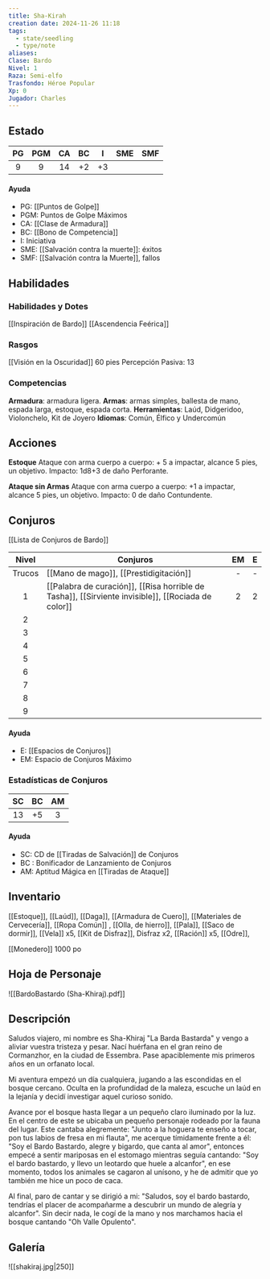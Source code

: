 ```yaml
---
title: Sha-Kirah
creation date: 2024-11-26 11:18
tags:
  - state/seedling
  - type/note
aliases: 
Clase: Bardo
Nivel: 1
Raza: Semi-elfo
Trasfondo: Héroe Popular
Xp: 0
Jugador: Charles
---
```

## Estado

| PG  | PGM | CA  | BC  |  I  | SME | SMF |
| :-: | :-: | :-: | :-: | :-: | :-: | :-: |
|  9  |  9  | 14  | +2  | +3  |     |     |
#### Ayuda
- PG: [[Puntos de Golpe]]
- PGM: Puntos de Golpe Máximos
- CA: [[Clase de Armadura]]
- BC: [[Bono de Competencia]]
- I: Iniciativa
- SME: [[Salvación contra la muerte]]: éxitos
- SMF: [[Salvación contra la Muerte]], fallos

## Habilidades

### Habilidades y Dotes

[[Inspiración de Bardo]]
[[Ascendencia Feérica]]


### Rasgos

[[Visión en la Oscuridad]] 60 pies
Percepción Pasiva: 13

### Competencias

**Armadura**: armadura ligera.
**Armas**: armas simples, ballesta de mano, espada larga, estoque, espada corta.
**Herramientas**: Laúd, Didgeridoo, Violonchelo, Kit de Joyero
**Idiomas**: Común, Élfico y Undercomún

## Acciones

**Estoque**
Ataque con arma cuerpo a cuerpo: + 5 a impactar, alcance 5 pies, un objetivo.
Impacto: 1d8+3 de daño Perforante.

**Ataque sin Armas**
Ataque con arma cuerpo a cuerpo: +1 a impactar, alcance 5 pies, un objetivo.
Impacto: 0 de daño Contundente.

## Conjuros

[[Lista de Conjuros de Bardo]]

| Nivel  | Conjuros                                                                                           | EM  |  E  |
| :----: | -------------------------------------------------------------------------------------------------- | :-: | :-: |
| Trucos | [[Mano de mago]], [[Prestidigitación]]                                                             |  -  |  -  |
|   1    | [[Palabra de curación]], [[Risa horrible de Tasha]], [[Sirviente invisible]], [[Rociada de color]] |  2  |  2  |
|   2    |                                                                                                    |     |     |
|   3    |                                                                                                    |     |     |
|   4    |                                                                                                    |     |     |
|   5    |                                                                                                    |     |     |
|   6    |                                                                                                    |     |     |
|   7    |                                                                                                    |     |     |
|   8    |                                                                                                    |     |     |
|   9    |                                                                                                    |     |     |
#### Ayuda

* E: [[Espacios de Conjuros]]
* EM: Espacio de Conjuros Máximo

### Estadísticas de Conjuros

| SC  | BC  | AM  |
| :-: | :-: | :-: |
| 13  | +5  |  3  |
#### Ayuda

- SC: CD de [[Tiradas de Salvación]] de Conjuros
- BC : Bonificador de Lanzamiento de Conjuros
- AM: Aptitud Mágica en [[Tiradas de Ataque]]


## Inventario

[[Estoque]], [[Laúd]], [[Daga]], [[Armadura de Cuero]], [[Materiales de Cervecería]], [[Ropa Común]] , [[Olla, de hierro]], [[Pala]], [[Saco de dormir]], [[Vela]] x5, [[Kit de Disfraz]], Disfraz x2, [[Ración]] x5, [[Odre]], 

[[Monedero]] 1000 po

## Hoja de Personaje

![[BardoBastardo (Sha-Khiraj).pdf]]


## Descripción

Saludos viajero, mi nombre es Sha-Khiraj "La Barda Bastarda" y vengo a aliviar vuestra tristeza y pesar. Nací huérfana en el gran reino de Cormanzhor, en la ciudad de Essembra. Pase apaciblemente mis primeros años en un orfanato local.

Mi aventura empezó un día cualquiera, jugando a las escondidas en el bosque cercano. Oculta en la profundidad de la maleza, escuche un laúd en la lejanía y decidí investigar aquel curioso sonido. 

Avance por el bosque hasta llegar a un pequeño claro iluminado por la luz. En el centro de este se ubicaba un pequeño personaje rodeado por la fauna del lugar. Este cantaba alegremente: "Junto a la hoguera te enseño a tocar, pon tus labios de fresa en mi flauta", me acerque tímidamente frente a él: "Soy el Bardo Bastardo, alegre y bigardo, que canta al amor", entonces empecé a sentir mariposas en el estomago mientras seguía cantando: "Soy el bardo bastardo, y llevo un leotardo que huele a alcanfor", en ese momento, todos los animales se cagaron al unísono, y he de admitir que yo también me hice un poco de caca. 

Al final, paro de cantar y se dirigió a mi: "Saludos, soy el bardo bastardo, tendrías el placer de acompañarme a descubrir un mundo de alegría y alcanfor". Sin decir nada, le cogí de la mano y nos marchamos hacia el bosque cantando "Oh Valle Opulento".

## Galería

![[shakiraj.jpg|250]]